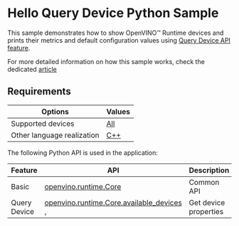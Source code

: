 # Hello Query Device Python Sample

This sample demonstrates how to show OpenVINO™ Runtime devices and prints their metrics and default configuration values using [Query Device API feature](https://docs.openvino.ai/2024/openvino-workflow/running-inference/inference-devices-and-modes/query-device-properties.html).

For more detailed information on how this sample works, check the dedicated [article](https://docs.openvino.ai/2024/learn-openvino/openvino-samples/hello-query-device.html)

## Requirements

| Options                    | Values                                                                                               |
| -------------------------- | ---------------------------------------------------------------------------------------------------- |
| Supported devices          | [All](https://docs.openvino.ai/2024/about-openvino/compatibility-and-support/supported-devices.html) |
| Other language realization | [C++](https://docs.openvino.ai/2024/learn-openvino/openvino-samples/hello-query-device.html)         |

The following Python API is used in the application:

| Feature      | API                                                                                                                                                                          | Description           |
| ------------ | ---------------------------------------------------------------------------------------------------------------------------------------------------------------------------- | --------------------- |
| Basic        | [openvino.runtime.Core](https://docs.openvino.ai/2024/api/ie_python_api/_autosummary/openvino.runtime.Core.html)                                                             | Common API            |
| Query Device | [openvino.runtime.Core.available_devices](https://docs.openvino.ai/2024/api/ie_python_api/_autosummary/openvino.runtime.Core.html#openvino.runtime.Core.available_devices) , | Get device properties |
